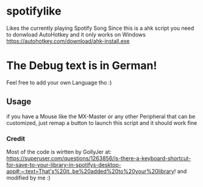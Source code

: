 # spotifylike
Likes the currently playing Spotify Song
Since this is a ahk script you need to donwload AutoHotkey and it only works on Windows
https://autohotkey.com/download/ahk-install.exe


# The Debug text is in German!
Feel free to add your own Language tho :)

## Usage
if you have a Mouse like the MX-Master or any other Peripheral that can be customized, just remap a button to launch this script and it should work fine

### Credit
Most of the code is wirtten by GollyJer at:
https://superuser.com/questions/1263856/is-there-a-keyboard-shortcut-for-save-to-your-library-in-spotifys-desktop-app#:~:text=That's%20it.,be%20added%20to%20your%20library!
and modified by me :)